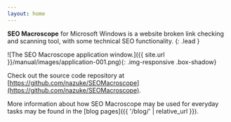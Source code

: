 ```yaml
---
layout: home
---
```


**SEO Macroscope** for Microsoft Windows is a website broken link checking and scanning tool, with some technical SEO functionality.
{: .lead }

![The SEO Macroscope application window.]({{ site.url }}/manual/images/application-001.png){: .img-responsive .box-shadow}

Check out the source code repository at [https://github.com/nazuke/SEOMacroscope](https://github.com/nazuke/SEOMacroscope).

More information about how SEO Macroscope may be used for everyday tasks may be found in the [blog pages]({{ '/blog/' | relative_url }}).
